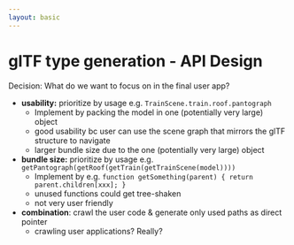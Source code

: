 ```yaml
---
layout: basic
---
```


# glTF type generation - API Design

Decision: What do we want to focus on in the final user app?

<v-clicks>

- **usability:** prioritize by usage e.g. `TrainScene.train.roof.pantograph`
  - <mdi-code class="text-gray-400" /> Implement by packing the model in one (potentially very large) object
  - <ant-design-smile-filled class="text-green-400" /> good usability bc user can use the scene graph that mirrors the glTF structure to navigate
  - <ant-design-frown-filled class="text-red-400" /> larger bundle size due to the one (potentially very large) object
- **bundle size:** prioritize by usage e.g. `getPantograph(getRoof(getTrain(getTrainScene(model))))`
  - <mdi-code class="text-gray-400" /> Implement by e.g. `function getSomething(parent) { return parent.children[xxx]; }`
  - <ant-design-smile-filled class="text-green-400" /> unused functions could get tree-shaken
  - <ant-design-frown-filled class="text-red-400" /> not very user friendly
- **combination**: crawl the user code & generate only used paths as direct pointer
  - <ant-design-frown-filled class="text-red-400" /> crawling user applications? Really?

</v-clicks>
